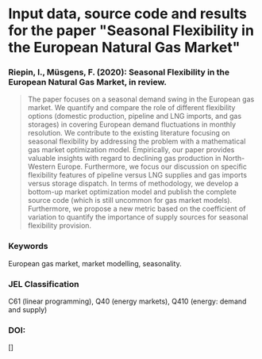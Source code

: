 # Input data, source code and results for the paper "Seasonal Flexibility in the European Natural Gas Market"

### Riepin, I., Müsgens, F. (2020): Seasonal Flexibility in the European Natural Gas Market, in review.

> The paper focuses on a seasonal demand swing in the European gas market. We quantify and compare the role of different flexibility options (domestic production, pipeline and LNG imports, and gas storages) in covering European demand fluctuations in monthly resolution. We contribute to the existing literature focusing on seasonal flexibility by addressing the problem with a mathematical gas market optimization model. Empirically, our paper provides valuable insights with regard to declining gas production in North-Western Europe. Furthermore, we focus our discussion on specific flexibility features of pipeline versus LNG supplies and gas imports versus storage dispatch. In terms of methodology, we develop a bottom-up market optimization model and publish the complete source code (which is still uncommon for gas market models). Furthermore, we propose a new metric based on the coefficient of variation to quantify the importance of supply sources for seasonal flexibility provision.

### Keywords
European gas market, market modelling, seasonality.
### JEL Classification
C61 (linear programming), Q40 (energy markets), Q410 (energy: demand and supply)
### DOI: 
[]

